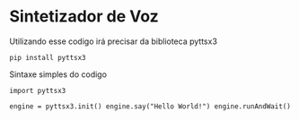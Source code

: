# Sintetizador de Voz
Utilizando esse codigo irá precisar da biblioteca 
pyttsx3

`pip install pyttsx3`

Sintaxe simples do codigo 

`import pyttsx3`

`engine = pyttsx3.init()
engine.say("Hello World!")
engine.runAndWait()`